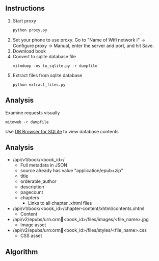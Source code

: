 ## Instructions

1. Start proxy
   ```
   python proxy.py
   ```
1. Set your phone to use proxy. Go to "Name of Wifi network ℹ️" -> Configure proxy -> Manual, enter the server and port, and hit Save.
1. Download book
1. Convert to sqlite database file
   ```
   mitmdump -ns to_sqlite.py -r dumpfile
   ```
1. Extract files from sqlite database
   ```
   python extract_files.py
   ```

## Analysis

Examine requests visually

    mitmweb -r dumpfile

Use [DB Browser for SQLite](https://sqlitebrowser.org/) to view database contents

## Analysis

- /api/v1/book/<book_id>/
  - Full metadata in JSON
  - source already has value "application/epub+zip"
  - title
  - orderable_author
  - description
  - pagecount
  - chapters
    - Links to all chapter .xhtml files
- /api/v1/book/<book_id>/chapter-content/xhtml/contents.xhtml
  - Content
- /api/v2/epubs/urn:orm:book:<book_id>/files/images/<file_name>.jpg
  - Image asset
- /api/v2/epubs/urn:orm:book:<book_id>/files/styles/<file_name>.css
  - CSS asset

## Algorithm
